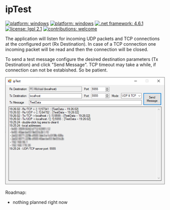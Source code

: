 # ipTest
[![platform: windows](https://img.shields.io/badge/platform-windows-9f9f9f)](https://github.com/mwoco/github-hello-world/)
[![platform: windows](https://img.shields.io/badge/language-visual%20basic%20.net-1182c2)](https://github.com/mwoco/github-hello-world/)
[![.net framework: 4.6.1](https://img.shields.io/badge/.net%20framework-4.6.1-1182c2)](https://github.com/mwoco/github-hello-world/)
[![license: lgpl 2.1](https://img.shields.io/badge/license-lgpl%202.1-1182c2)](https://github.com/mwoco/github-hello-world/)
[![contributions: welcome](https://img.shields.io/badge/contributions-welcome-4dc71f)](https://github.com/mwoco/github-hello-world/)

The application will listen for incoming UDP packets and TCP connections at the configured port (Rx Destination). In case of a TCP connection one incoming packet will be read and then the connection will be closed.

To send a test message configure the desired destination parameters (Tx Destination) and click "Send Message". TCP timeout may take a while, if connection can not be estabished. So be patient.

[![screenshot](https://raw.githubusercontent.com/mwoco/ipTest/master/README-screenshot.png)](https://github.com/mwoco/github-hello-world/)

Roadmap:
* nothing planned right now
 
